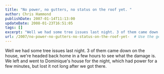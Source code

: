 ```yaml
---
title: "No power, no gutters, no status on the roof yet. "
author: Chris Hammond
publishDate: 2007-01-14T11:13:00
updateDate: 2008-01-23T16:51:05
tags: []
excerpt: "Well we had some tree issues last night. 3 of them came down on the house, we're headed back home in a few hours to see what the damage is. We left and went to Dominique's house for the night, which had power for a few minutes, but lost it not long after we got..."
url: /2007/no-power-no-gutters-no-status-on-the-roof-yet-  # Use the generated URL with year
---
```

Well we had some tree issues last night. 3 of them came down on the house, we're headed back home in a few hours to see what the damage is. We left and went to Dominique's house for the night, which had power for a few minutes, but lost it not long after we got there.
